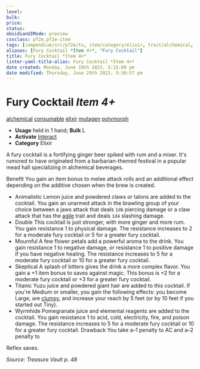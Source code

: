 ```yaml
---
level:
bulk:
price:
status:
obsidianUIMode: preview
cssclass: pf2e,pf2e-item
tags: [compendium/src/pf2e/tv, item/category/elixir, trait/alchemical, trait/consumable, trait/elixir, trait/mutagen, trait/polymorph]
aliases: [Fury Cocktail *Item 4+*, "Fury Cocktail"]
title: Fury Cocktail *Item 4+*
linter-yaml-title-alias: Fury Cocktail *Item 4+*
date created: Monday, June 19th 2023, 5:15:09 pm
date modified: Thursday, June 29th 2023, 5:30:57 pm
---
```


# Fury Cocktail *Item 4+*

[alchemical](rules/traits/alchemical.md) [consumable](rules/traits/consumable.md) [elixir](rules/traits/elixir.md) [mutagen](rules/traits/mutagen.md) [polymorph](rules/traits/polymorph.md)  

- **Usage** held in 1 hand; **Bulk** L
- **Activate** [Interact](rules/actions/interact.md)
- **Category** Elixir

A fury cocktail is a fortifying ginger beer spiked with rum and a mixer. It's rumored to have originated from a barbarian-themed festival in a popular mead hall specializing in alchemical beverages.

Benefit You gain an item bonus to melee attack rolls and an additional effect depending on the additive chosen when the brew is created.

- Animalistic Lemon juice and powdered claws or talons are added to the cocktail. You gain an unarmed attack in the brawling group of your choice between a jaws attack that deals `1d6` piercing damage or a claw attack that has the [agile](rules/traits/agile.md) trait and deals `1d4` slashing damage.
- Double This cocktail is just stronger, with more ginger and more rum. You gain resistance 1 to physical damage. The resistance increases to 2 for a moderate fury cocktail or 5 for a greater fury cocktail.
- Mournful A few flower petals add a powerful aroma to the drink. You gain resistance 1 to negative damage, or resistance 1 to positive damage if you have negative healing. The resistance increases to 5 for a moderate fury cocktail or 10 for a greater fury cocktail.
- Skeptical A splash of bitters gives the drink a more complex flavor. You gain a +1 item bonus to saves against magic. This bonus is +2 for a moderate fury cocktail or +3 for a greater fury cocktail.
- Titanic Yuzu juice and powdered giant hair are added to this cocktail. If you're Medium or smaller, you gain the following effects: you become Large, are [clumsy](rules/conditions.md#Clumsy), and increase your reach by 5 feet (or by 10 feet if you started out Tiny).
- Wyrmhide Pomegranate juice and elemental reagents are added to the cocktail. You gain resistance 1 to acid, cold, electricity, fire, and poison damage. The resistance increases to 5 for a moderate fury cocktail or 10 for a greater fury cocktail. Drawback You take a–1 penalty to AC and a–2 penalty to

Reflex saves.

*Source: Treasure Vault p. 48*
